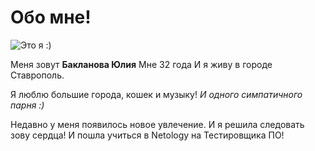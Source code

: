 # Обо мне!

![Это я :)](Initial)

Меня зовут **Бакланова Юлия**
Мне 32 года
И я живу в городе Ставрополь.

Я люблю большие города, кошек и музыку! _И одного симпатичного парня :)_

Недавно у меня появилось новое увлечение. И я решила следовать зову сердца! И пошла учиться в Netology на Тестировщика ПО!